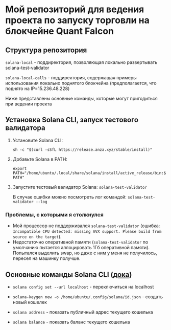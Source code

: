 # Мой репозиторий для ведения проекта по запуску торговли на блокчейне Quant Falcon

## Структура репозитория

`solana-local` - поддиректория, позволяющая локально развертывать solana-test-validator 

`solana-local-calls` - поддиректория, содержащая примеры использования локально поднятого блокчейна (предполагается, что поднято на IP=15.236.48.228)

Ниже представлены основные команды, которые могут пригодиться при ведении проекта

## Установка Solana CLI, запуск тестового валидатора

1. Установите Solana CLI:

   ```sh -c "$(curl -sSfL https://release.anza.xyz/stable/install)"```
   
2. Добавьте Solana в PATH:

   ```export PATH="/home/ubuntu/.local/share/solana/install/active_release/bin:$PATH"```
   
3. Запустите тестовый валидатор Solana:
   ```solana-test-validator```
   
   В случае ошибки можно посмотреть лог командой:
   ```solana-test-validator --log```
   
### Проблемы, с которыми я столкнулся

- Мой процессор не поддерживался `solana-test-validator` (ошибка: `Incompatible CPU detected: missing AVX support. Please build from source on the target`).
- Недостаточно оперативной памяти (`solana-test-validator` по умолчанию пытается аллоцировать 1Гб оперативной памяти). Попытался выделить swap, но даже с ним у меня не получилось, пересел на машинку получше.

## Основные команды Solana CLI ([дока](https://solana.com/ru/docs/intro/installation))

- `solana config set --url localhost` - переключиться на localhost

- `solana-keygen new -o /home/ubuntu/.config/solana/id.json` - создать новый кошелек

- `solana address` - показать публичный адрес текущего кошелька

- `solana balance` - показать баланс текущего кошелька